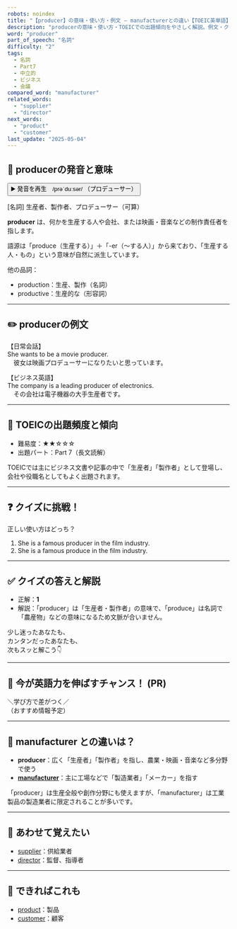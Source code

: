 ```yaml
---
robots: noindex
title: "【producer】の意味・使い方・例文 ― manufacturerとの違い【TOEIC英単語】"
description: "producerの意味・使い方・TOEICでの出題傾向をやさしく解説。例文・クイズ付きでmanufacturerとの違いもわかりやすく学べます。"
word: "producer"
part_of_speech: "名詞"
difficulty: "2"
tags:
  - 名詞
  - Part7
  - 中立的
  - ビジネス
  - 会議
compared_word: "manufacturer"
related_words:
  - "supplier"
  - "director"
next_words:
  - "product"
  - "customer"
last_update: "2025-05-04"
---
```


## 🔰 producerの発音と意味

<button class="play-audio" onclick="playTTS('producer')">
  <span class="play-audio-main">
    ▶️ 発音を再生　/prəˈduːsər/
  </span>
  <span class="play-audio-sub">
    （プロデューサー）
  </span>
</button>

[名詞] 生産者、製作者、プロデューサー（可算）

**producer** は、何かを生産する人や会社、または映画・音楽などの制作責任者を指します。

語源は「produce（生産する）」＋「-er（～する人）」から来ており、「生産する人・もの」という意味が自然に派生しています。

他の品詞：  
- production：生産、製作（名詞）
- productive：生産的な（形容詞）

---

## ✏️ producerの例文

【日常会話】  
She wants to be a movie producer.  
　彼女は映画プロデューサーになりたいと思っています。

【ビジネス英語】  
The company is a leading producer of electronics.  
　その会社は電子機器の大手生産者です。

---

## 🎯 TOEICの出題頻度と傾向

- 難易度：★★☆☆☆
- 出題パート：Part 7（長文読解）

TOEICでは主にビジネス文書や記事の中で「生産者」「製作者」として登場し、会社や役職名としてもよく出題されます。

---

## ❓ クイズに挑戦！

正しい使い方はどっち？

1. She is a famous producer in the film industry.  
2. She is a famous produce in the film industry.

---

## ✅ クイズの答えと解説

- 正解：**1**
- 解説：「producer」は「生産者・製作者」の意味で、「produce」は名詞で「農産物」などの意味になるため文脈が合いません。

少し迷ったあなたも、  
カンタンだったあなたも、  
次もスッと解こう👇️

---

## 🚀 今が英語力を伸ばすチャンス！ (PR)

<div class="info-center">
＼学び方で差がつく／<br>  
（おすすめ情報予定）
</div>

---

## 🤔  manufacturer との違いは？

- **producer**：広く「生産者」「製作者」を指し、農業・映画・音楽など多分野で使う
- **[manufacturer](/word/manufacturer)**：主に工場などで「製造業者」「メーカー」を指す

「producer」は生産全般や創作分野にも使えますが、「manufacturer」は工業製品の製造業者に限定されることが多いです。

---

## 🧩 あわせて覚えたい

- [supplier](/word/supplier)：供給業者
- [director](/word/director)：監督、指導者

---

## 📖 できればこれも

- [product](/word/product)：製品
- [customer](/word/customer)：顧客

<!-- cvid: aid27_bid15 -->
